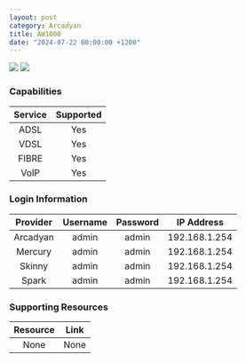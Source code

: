 ```yaml
---
layout: post
category: Arcadyan
title: AW1000
date: "2024-07-22 00:00:00 +1200"
---
```

<img src="https://www.spark.co.nz/content/dam/telecomcms/content-images/broadband/hardware/spark-smart-modem-2.png" class="modem_image">
<img src="https://openwrt.org/_media/media/arcadyan/aw1000/arcadyan_aw1000_back.jpg?w=400&tok=2c2d10" class="modem_image">

### Capabilities

| Service | Supported |
| :-: | :-: |
| ADSL | Yes |
| VDSL | Yes |
| FIBRE | Yes |
| VoIP | Yes |

### Login Information

| Provider | Username | Password | IP Address |
| :-: | :-: | :-: | :-: |
| Arcadyan | admin | admin | 192.168.1.254 |
| Mercury | admin | admin | 192.168.1.254 |
| Skinny | admin | admin | 192.168.1.254 |
| Spark | admin | admin | 192.168.1.254 |

### Supporting Resources

| Resource | Link |
| :-: | :-: |
| None | None |
